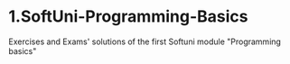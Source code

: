 # 1.SoftUni-Programming-Basics
Exercises and Exams' solutions of the first Softuni module "Programming basics"
